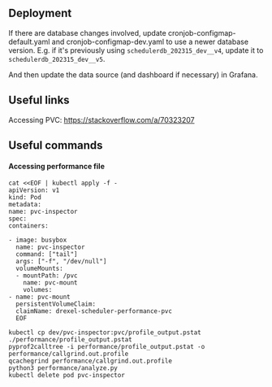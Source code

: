 ## Deployment

If there are database changes involved, update cronjob-configmap-default.yaml and cronjob-configmap-dev.yaml to use a newer database version. E.g. if it's previously using `schedulerdb_202315_dev__v4`, update it to `schedulerdb_202315_dev__v5`.

<!-- Then, make sure the `grafana_readonly` account has the necessary permissions by running the following commands inside the database server once the job has run:

```
GRANT SELECT ON ALL TABLES IN SCHEMA public TO grafana_readonly;
ALTER DEFAULT PRIVILEGES IN SCHEMA public GRANT SELECT ON TABLES TO grafana_readonly;
``` -->

And then update the data source (and dashboard if necessary) in Grafana.

## Useful links

Accessing PVC: https://stackoverflow.com/a/70323207

## Useful commands

#### Accessing performance file

```
cat <<EOF | kubectl apply -f -
apiVersion: v1
kind: Pod
metadata:
name: pvc-inspector
spec:
containers:

- image: busybox
  name: pvc-inspector
  command: ["tail"]
  args: ["-f", "/dev/null"]
  volumeMounts:
  - mountPath: /pvc
    name: pvc-mount
    volumes:
- name: pvc-mount
  persistentVolumeClaim:
  claimName: drexel-scheduler-performance-pvc
  EOF
```

```
kubectl cp dev/pvc-inspector:pvc/profile_output.pstat ./performance/profile_output.pstat
pyprof2calltree -i performance/profile_output.pstat -o performance/callgrind.out.profile
qcachegrind performance/callgrind.out.profile
python3 performance/analyze.py
kubectl delete pod pvc-inspector
```
